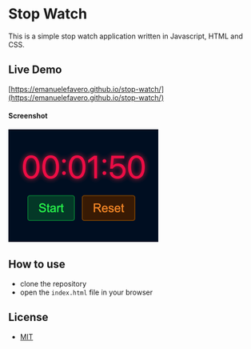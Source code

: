 # Stop Watch

This is a simple stop watch application written in Javascript, HTML and CSS.

## Live Demo

[https://emanuelefavero.github.io/stop-watch/](https://emanuelefavero.github.io/stop-watch/)

#### Screenshot

<img src="screenshot.png" alt="screenshot" width="300">

## How to use

- clone the repository
- open the `index.html` file in your browser

## License

- [MIT](LICENSE.md)
